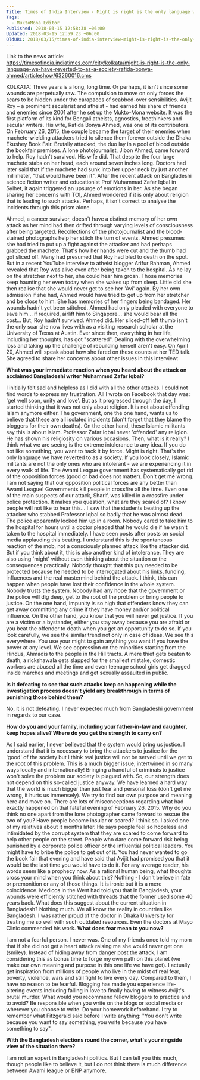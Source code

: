 ```yaml
---
Title: Times of India Interview - Might is right is the only language we have reverted to as a society - Rafida Bonya Ahmed
Tags:
  - MuktoMona Editor
Published: 2018-03-15 12:58:38 +06:00
Updated: 2018-03-15 12:59:23 +06:00
OldURL: 2018/03/15/times-of-india-interview-might-is-right-is-the-only-language-we-have-reverted-to-as-a-society-rafida-bonya-ahmed/
---
```



Link to the news article: https://timesofindia.indiatimes.com/city/kolkata/might-is-right-is-the-only-language-we-have-reverted-to-as-a-society-rafida-bonya-ahmed/articleshow/63260016.cms

KOLKATA: Three years is a long, long time. Or perhaps, it isn't since some wounds are perpetually raw. The compulsion to move on only forces the scars to be hidden under the carapaces of scabbed-over sensibilities.
Avijit Roy – a prominent secularist and atheist - had earned his share of friends and enemies since 2001 after he set up the Mukto-Mona website. It was the first platform of its kind for Bengali atheists, agnostics, freethinkers and secular writers. His wife, Rafida Bonya Ahmed, was one of its contributors.
On February 26, 2015, the couple became the target of their enemies when machete-wielding attackers tried to silence them forever outside the Dhaka Ekushey Book Fair. Brutally attacked, the duo lay in a pool of blood outside the bookfair premises. A lone photojournalist, Jibon Ahmed, came forward to help.
Roy hadn't survived. His wife did. That despite the four large machete stabs on her head, each around seven inches long. Doctors had later said that if the machete had sunk into her upper neck by just another millimeter, "that would have been it".
After the recent attack on Bangladeshi science fiction writer and educationist Prof Muhammad Zafar Iqbal in Sylhet, it again triggered an upsurge of emotions in her. As she began sharing her concerns with TOI, Ahmed wondered if it is only about religion that is leading to such attacks.
Perhaps, it isn't correct to analyse the incidents through this prism alone.


Ahmed, a cancer survivor, doesn't have a distinct memory of her own attack as her mind had then drifted through varying levels of consciousness after being targeted. Recollections of the photojournalist and the blood-stained photographs help her stitch the turn of events. Ahmed presumes she had tried to put up a fight against the attacker and had perhaps grabbed the machete. That's how her hands were cut and the thumb had got sliced off.
Many had presumed that Roy had bled to death on the spot. But in a recent YouTube interview to atheist blogger Arifur Rahman, Ahmed revealed that Roy was alive even after being taken to the hospital. As he lay on the stretcher next to her, she could hear him groan. Those memories keep haunting her even today when she wakes up from sleep. Little did she then realise that she would never get to see her 'Avi' again. By her own admission if she had, Ahmed would have tried to get up from her stretcher and be close to him.
She has memories of her fingers being bandaged. Her wounds hadn't yet been stitched. Ahmed had only pleaded with everyone to save him… if required, airlift him to Singapore… she would bear all the cost… But, Roy hadn't survived.
Ahmed did. Her sliced-off left thumb isn't the only scar she now lives with as a visiting research scholar at the University of Texas at Austin. Ever since then, everything in her life, including her thoughts, has got "scattered". Dealing with the overwhelming loss and taking up the challenge of rebuilding herself aren't easy. On April 20, Ahmed will speak about how she fared on these counts at her TED talk. She agreed to share her concerns about other issues in this interview:



<strong>What was your immediate reaction when you heard about the attack on acclaimed Bangladeshi writer Muhammed Zafar Iqbal?</strong>



I initially felt sad and helpless as I did with all the other attacks. I could not find words to express my frustration. All I wrote on Facebook that day was: 'get well soon, unity and love'.
But as it progressed through the day, I started thinking that it was not only about religion. It is not about offending Islam anymore either. The government, one the one hand, wants us to believe that these are all isolated incidents (don't forget that they blame the bloggers for their own deaths). On the other hand, these Islamic militants say this is about Islam. Professor Zafar Iqbal never 'offended' any religion. He has shown his religiosity on various occasions. Then, what is it really?
I think what we are seeing is the extreme intolerance to any idea. If you do not like something, you want to hack it by force. Might is right. That's the only language we have reverted to as a society. If you look closely, Islamic militants are not the only ones who are intolerant - we are experiencing it in every walk of life.
The Awami League government has systematically got rid of the opposition forces (good or bad does not matter). Don't get me wrong. I am not saying that our opposition political forces are any better than Awami League! Governments kill people in crossfire all the time. Even one of the main suspects of our attack, Sharif, was killed in a crossfire under police protection. It makes you question, what are they scared of?
I know people will not like to hear this… I saw that the students beating up the attacker who stabbed Professor Iqbal so badly that he was almost dead. The police apparently locked him up in a room. Nobody cared to take him to the hospital for hours until a doctor pleaded that he would die if he wasn't taken to the hospital immediately. I have seen posts after posts on social media applauding this beating. I understand this is the spontaneous reaction of the mob, not a consciously planned attack like the attacker did. But if you think about it, this is also another kind of intolerance.
They are also using 'might' without even thinking about the situation or the consequences practically. Nobody thought that this guy needed to be protected because he needed to be interrogated about his links, funding, influences and the real mastermind behind the attack.
I think, this can happen when people have lost their confidence in the whole system. Nobody trusts the system. Nobody had any hope that the government or the police will dig deep, get to the root of the problem or bring people to justice. On the one hand, impunity is so high that offenders know they can get away committing any crime if they have money and/or political influence. On the other hand, you know that you will never get justice. If you are a victim or a bystander, either you stay away because you are afraid or you beat the offender to death when you get an opportunity to do so.
If you look carefully, we see the similar trend not only in case of ideas. We see this everywhere. You use your might to gain anything you want if you have the power at any level. We see oppression on the minorities starting from the Hindus, Ahmadis to the people in the Hill tracts. A mere thief gets beaten to death, a rickshawala gets slapped for the smallest mistake, domestic workers are abused all the time and even teenage school girls get dragged inside marches and meetings and get sexually assaulted in public.

<strong>Is it defeating to see that such attacks keep on happening while the investigation process doesn't yield any breakthrough in terms of punishing those behind them?</strong>

No, it is not defeating. I never expected much from Bangladeshi government in regards to our case.

<strong>How do you and your family, including your father-in-law and daughter, keep hopes alive? Where do you get the strength to carry on?</strong>

As I said earlier, I never believed that the system would bring us justice. I understand that it is necessary to bring the attackers to justice for the 'good' of the society but I think real justice will not be served until we get to the root of this problem. This is a much bigger issue, intertwined in so many ways locally and internationally! Bringing a handful of criminals to justice won't solve the problem our society is plagued with. So, our strength does not depend on this so-called justice anyway.
We have learned a hard way that the world is much bigger than just fear and personal loss (don't get me wrong, it hurts us immensely). We try to find our own purpose and meaning here and move on.
There are lots of misconceptions regarding what had exactly happened on that fateful evening of February 26, 2015. Why do you think no one apart from the lone photographer came forward to rescue the two of you? Have people become insular or scared?
I think so. I asked one of my relatives about it months later. He says people feel so hopeless and intimidated by the corrupt system that they are scared to come forward to help other people on the street. People who dare come forward risk being punished by a corporate police officer or the influential political leaders. You might have to bribe the police to get out of it.
You had never wanted to go the book fair that evening and have said that Avijit had promised you that it would be the last time you would have to do it. For any average reader, his words seem like a prophecy now. As a rational human being, what thoughts cross your mind when you think about this?
Nothing - I don't believe in fate or premonition or any of those things. It is ironic but it is a mere coincidence.
Medicos in the West had told you that in Bangladesh, your wounds were efficiently stitched with threads that the former used some 40 years back. What does this suggest about the current situation in Bangladesh?
Nothing much. We all know the reality in countries like Bangladesh. I was rather proud of the doctor in Dhaka University for treating me so well with such outdated resources. Even the doctors at Mayo Clinic commended his work.
<strong>
What does fear mean to you now?</strong>

I am not a fearful person. I never was. One of my friends once told my mom that if she did not get a heart attack raising me she would never get one (smiley).
Instead of hiding away from danger post the attack, I am considering this as bonus time to forge my own path on this planet (we make our own meaning and purpose in this one life we have got).
I actually get inspiration from millions of people who live in the midst of real fear, poverty, violence, wars and still fight to live every day. Compared to them, I have no reason to be fearful.
Blogging has made you experience life-altering events including falling in love to finally having to witness Avijit's brutal murder. What would you recommend fellow bloggers to practice and to avoid?
Be responsible when you write on the blogs or social media or wherever you choose to write. Do your homework beforehand. I try to remember what Fitzgerald said before I write anything: "You don't write because you want to say something, you write because you have something to say".

<strong>With the Bangladesh elections round the corner, what's your ringside view of the situation there?</strong>

I am not an expert in Bangladeshi politics. But I can tell you this much, though people like to believe it, but I do not think there is much difference between Awami league or BNP anymore.


